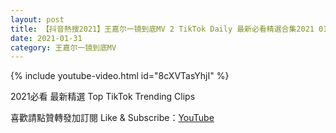 ```yaml
---
layout: post
title: 【抖音熱搜2021】王嘉尔一镜到底MV 2 TikTok Daily 最新必看精選合集2021 01 31
date: 2021-01-31
category: 王嘉尔一镜到底MV
---
```


{% include youtube-video.html id="8cXVTasYhjI" %}

2021必看 最新精選 Top TikTok Trending Clips

喜歡請點贊轉發加訂閱 Like & Subscribe：[YouTube](https://www.youtube.com/channel/UCAoR7VcanIPd04uEq_GIylA/videos)

